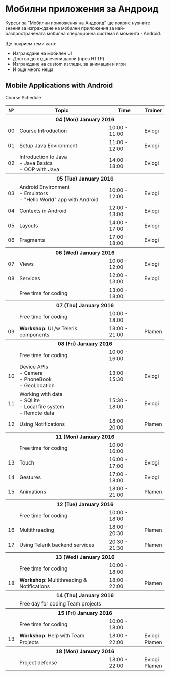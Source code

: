 # Мобилни приложения за Андроид

Курсът за "Мобилни приложения на Андроид" ще покрие нужните знания за изграждане на мобилни приложения за най-разпространената мобилна операционна система в момента - Android.

Ще покрием теми като:

- Изграждане на мобилен UI
- Достъп до отдалечени данни (през HTTP)
- Изграждане на custom изгледи, за анимации и игри
- И още много неща


## Mobile Applications with Android
 Course Schedule

<table>
    <thead>
        <tr><th>№</th><th>Topic</th><th>Time</th><th>Trainer</th></tr>
    </thead>
    <tbody>
        <tr><th colspan="4">04 (Mon) January 2016</th></tr>
        <tr><td>00</td><td>Course Introduction</td><td>10:00 - 11:00</td><td>Evlogi</td></tr>
        <tr><td>01</td><td>Setup Java Environment</td><td>11:00 - 12:00</td><td>Evlogi</td></tr>
        <tr><td>02</td><td>Introduction to Java<br>- Java Basics<br>- OOP with Java</td><td>14:00 - 18:00</td><td>Evlogi</td></tr>
        <tr><th colspan="4">05 (Tue) January 2016</th></tr>
        <tr><td>03</td><td>Android Environment<br>- Emulators<br>- "Hello World" app with Android</td><td>10:00 - 12:00</td><td>Evlogi</td></tr>
        <tr><td>04</td><td>Contexts in Android</td><td>12:00 - 13:00</td><td>Evlogi</td></tr>
        <tr><td>05</td><td>Layouts</td><td>14:00 - 17:00</td><td>Evlogi</td></tr>
        <tr><td>06</td><td>Fragments</td><td>17:00 - 18:00</td><td>Evlogi</td></tr>
        <tr><th colspan="4">06 (Wed) January 2016</th></tr>
        <tr><td>07</td><td>Views</td><td>10:00 - 12:00</td><td>Evlogi</td></tr>
        <tr><td>08</td><td>Services</td><td>12:00 - 13:00</td><td>Evlogi</td></tr>
        <tr><td></td><td>Free time for coding</td><td>13:00 - 18:00</td><td></td></tr>
        <tr><th colspan="4">07 (Thu) January 2016</th></tr>
        <tr><td></td><td>Free time for coding</td><td>10:00 - 18:00</td><td></td></tr>
        <tr><td>09</td><td><strong>Workshop</strong>: UI /w Telerik components</td><td>18:00 - 21:00</td><td>Plamen</td></tr>
        <tr><th colspan="4">08 (Fri) January 2016</th></tr>
        <tr><td></td><td>Free time for coding</td><td>10:00 - 16:00</td><td></td></tr>
        <tr><td>10</td><td>Device APIs<br/>- Camera<br/>- PhoneBook<br/>- GeoLocation</td><td>13:00 - 15:30</td><td>Evlogi</td></tr>
        <tr><td>11</td><td>Working with data<br/>- SQLite<br/>- Local file system<br/>- Remote data</td><td>15:30 - 18:00</td><td>Evlogi</td></tr>
        <tr><td>12</td><td>Using Notifications</td><td>18:00 - 20:00</td><td>Plamen</td></tr>
        <tr><th colspan="4">11 (Mon) January 2016</th></tr>
        <tr><td></td><td>Free time for coding</td><td>10:00 - 16:00</td><td></td></tr>
        <tr><td>13</td><td>Touch</td><td>16:00 - 17:00</td><td>Evlogi</td></tr>
        <tr><td>14</td><td>Gestures</td><td>17:00 - 18:00</td><td>Evlogi</td></tr>
        <tr><td>15</td><td>Animations</td><td>18:00 - 21:00</td><td>Plamen</td></tr>
        <tr><th colspan="4">12 (Tue) January 2016</th></tr>
        <tr><td></td><td>Free time for coding</td><td>10:00 - 18:00</td><td></td></tr>
        <tr><td>16</td><td>Multithreading</td><td>18:00 - 20:30</td><td>Plamen</td></tr>
        <tr><td>17</td><td>Using Telerik backend services</td><td>20:30 - 21:30</td><td>Plamen</td></tr>
        <tr><th colspan="4">13 (Wed) January 2016</td></tr>
        <tr><td></td><td>Free time for coding</td><td>10:00 - 18:00</td><td></td></tr>
        <tr><td>18</td><td><strong>Workshop</strong>: Multithreading &amp; Notifications</td><td>18:00 - 22:00</td><td>Plamen</td></tr>
        <tr><th colspan="4">14 (Thu) January 2016</th></tr>
        <tr><td></td><td>Free day for coding Team projects</td><td></td><td></td></tr>
        <tr><th colspan="4">15 (Fri) January 2016</th></tr>
        <tr><td></td><td>Free time for coding</td><td>10:00 - 18:00</td><td></td></tr>
        <tr><td>19</td><td><strong>Workshop</strong>: Help with Team Projects</td><td>18:00 - 22:00</td><td>Evlogi<br>Plamen</td></tr>
        <tr><th colspan="4">18 (Mon) January 2016</th></tr>
        <tr><td></td><td>Project defense</td><td>18:00 - 22:00</td><td>Evlogi<br>Plamen</td></tr>
    </tbody>
</table>




